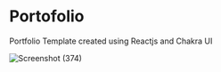 # Portofolio
Portfolio Template created using Reactjs and Chakra UI




![Screenshot (374)](https://user-images.githubusercontent.com/58587256/152087426-944eb12d-a290-4dc4-aa95-ae66f4d5a8f1.png)

